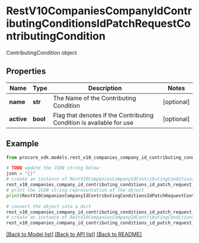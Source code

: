 # RestV10CompaniesCompanyIdContributingConditionsIdPatchRequestContributingCondition

ContributingCondition object

## Properties

Name | Type | Description | Notes
------------ | ------------- | ------------- | -------------
**name** | **str** | The Name of the Contributing Condition | [optional] 
**active** | **bool** | Flag that denotes if the Contributing Condition is available for use | [optional] 

## Example

```python
from procore_sdk.models.rest_v10_companies_company_id_contributing_conditions_id_patch_request_contributing_condition import RestV10CompaniesCompanyIdContributingConditionsIdPatchRequestContributingCondition

# TODO update the JSON string below
json = "{}"
# create an instance of RestV10CompaniesCompanyIdContributingConditionsIdPatchRequestContributingCondition from a JSON string
rest_v10_companies_company_id_contributing_conditions_id_patch_request_contributing_condition_instance = RestV10CompaniesCompanyIdContributingConditionsIdPatchRequestContributingCondition.from_json(json)
# print the JSON string representation of the object
print(RestV10CompaniesCompanyIdContributingConditionsIdPatchRequestContributingCondition.to_json())

# convert the object into a dict
rest_v10_companies_company_id_contributing_conditions_id_patch_request_contributing_condition_dict = rest_v10_companies_company_id_contributing_conditions_id_patch_request_contributing_condition_instance.to_dict()
# create an instance of RestV10CompaniesCompanyIdContributingConditionsIdPatchRequestContributingCondition from a dict
rest_v10_companies_company_id_contributing_conditions_id_patch_request_contributing_condition_from_dict = RestV10CompaniesCompanyIdContributingConditionsIdPatchRequestContributingCondition.from_dict(rest_v10_companies_company_id_contributing_conditions_id_patch_request_contributing_condition_dict)
```
[[Back to Model list]](../README.md#documentation-for-models) [[Back to API list]](../README.md#documentation-for-api-endpoints) [[Back to README]](../README.md)


